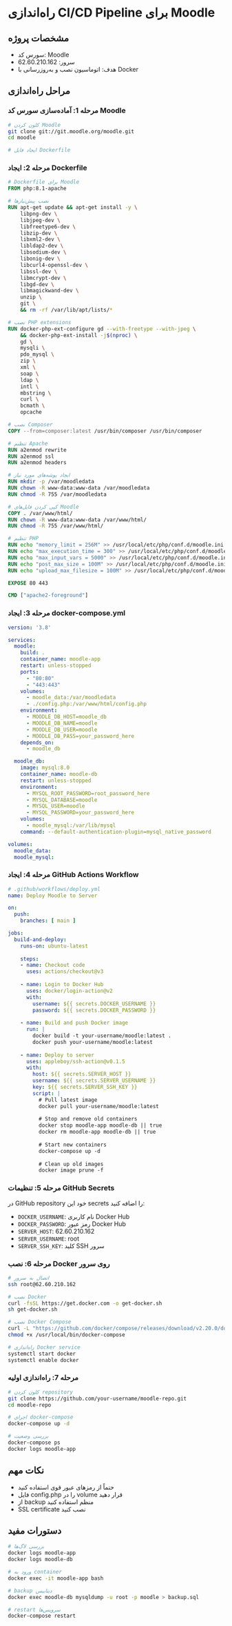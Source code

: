 # راه‌اندازی CI/CD Pipeline برای Moodle

## مشخصات پروژه
- سورس کد: Moodle
- سرور: 62.60.210.162
- هدف: اتوماسیون نصب و به‌روزرسانی با Docker

## مراحل راه‌اندازی

### مرحله 1: آماده‌سازی سورس کد Moodle
```bash
# کلون کردن Moodle
git clone git://git.moodle.org/moodle.git
cd moodle

# ایجاد فایل Dockerfile
```

### مرحله 2: ایجاد Dockerfile
```dockerfile
# Dockerfile برای Moodle
FROM php:8.1-apache

# نصب پیش‌نیازها
RUN apt-get update && apt-get install -y \
    libpng-dev \
    libjpeg-dev \
    libfreetype6-dev \
    libzip-dev \
    libxml2-dev \
    libldap2-dev \
    libsodium-dev \
    libonig-dev \
    libcurl4-openssl-dev \
    libssl-dev \
    libmcrypt-dev \
    libgd-dev \
    libmagickwand-dev \
    unzip \
    git \
    && rm -rf /var/lib/apt/lists/*

# نصب PHP extensions
RUN docker-php-ext-configure gd --with-freetype --with-jpeg \
    && docker-php-ext-install -j$(nproc) \
    gd \
    mysqli \
    pdo_mysql \
    zip \
    xml \
    soap \
    ldap \
    intl \
    mbstring \
    curl \
    bcmath \
    opcache

# نصب Composer
COPY --from=composer:latest /usr/bin/composer /usr/bin/composer

# تنظیم Apache
RUN a2enmod rewrite
RUN a2enmod ssl
RUN a2enmod headers

# ایجاد پوشه‌های مورد نیاز
RUN mkdir -p /var/moodledata
RUN chown -R www-data:www-data /var/moodledata
RUN chmod -R 755 /var/moodledata

# کپی کردن فایل‌های Moodle
COPY . /var/www/html/
RUN chown -R www-data:www-data /var/www/html/
RUN chmod -R 755 /var/www/html/

# تنظیم PHP
RUN echo "memory_limit = 256M" >> /usr/local/etc/php/conf.d/moodle.ini
RUN echo "max_execution_time = 300" >> /usr/local/etc/php/conf.d/moodle.ini
RUN echo "max_input_vars = 5000" >> /usr/local/etc/php/conf.d/moodle.ini
RUN echo "post_max_size = 100M" >> /usr/local/etc/php/conf.d/moodle.ini
RUN echo "upload_max_filesize = 100M" >> /usr/local/etc/php/conf.d/moodle.ini

EXPOSE 80 443

CMD ["apache2-foreground"]
```

### مرحله 3: ایجاد docker-compose.yml
```yaml
version: '3.8'

services:
  moodle:
    build: .
    container_name: moodle-app
    restart: unless-stopped
    ports:
      - "80:80"
      - "443:443"
    volumes:
      - moodle_data:/var/moodledata
      - ./config.php:/var/www/html/config.php
    environment:
      - MOODLE_DB_HOST=moodle_db
      - MOODLE_DB_NAME=moodle
      - MOODLE_DB_USER=moodle
      - MOODLE_DB_PASS=your_password_here
    depends_on:
      - moodle_db

  moodle_db:
    image: mysql:8.0
    container_name: moodle-db
    restart: unless-stopped
    environment:
      - MYSQL_ROOT_PASSWORD=root_password_here
      - MYSQL_DATABASE=moodle
      - MYSQL_USER=moodle
      - MYSQL_PASSWORD=your_password_here
    volumes:
      - moodle_mysql:/var/lib/mysql
    command: --default-authentication-plugin=mysql_native_password

volumes:
  moodle_data:
  moodle_mysql:
```

### مرحله 4: ایجاد GitHub Actions Workflow
```yaml
# .github/workflows/deploy.yml
name: Deploy Moodle to Server

on:
  push:
    branches: [ main ]

jobs:
  build-and-deploy:
    runs-on: ubuntu-latest
    
    steps:
    - name: Checkout code
      uses: actions/checkout@v3
      
    - name: Login to Docker Hub
      uses: docker/login-action@v2
      with:
        username: ${{ secrets.DOCKER_USERNAME }}
        password: ${{ secrets.DOCKER_PASSWORD }}
        
    - name: Build and push Docker image
      run: |
        docker build -t your-username/moodle:latest .
        docker push your-username/moodle:latest
        
    - name: Deploy to server
      uses: appleboy/ssh-action@v0.1.5
      with:
        host: ${{ secrets.SERVER_HOST }}
        username: ${{ secrets.SERVER_USERNAME }}
        key: ${{ secrets.SERVER_SSH_KEY }}
        script: |
          # Pull latest image
          docker pull your-username/moodle:latest
          
          # Stop and remove old containers
          docker stop moodle-app moodle-db || true
          docker rm moodle-app moodle-db || true
          
          # Start new containers
          docker-compose up -d
          
          # Clean up old images
          docker image prune -f
```

### مرحله 5: تنظیمات GitHub Secrets
در GitHub repository خود این secrets را اضافه کنید:
- `DOCKER_USERNAME`: نام کاربری Docker Hub
- `DOCKER_PASSWORD`: رمز عبور Docker Hub
- `SERVER_HOST`: 62.60.210.162
- `SERVER_USERNAME`: root
- `SERVER_SSH_KEY`: کلید SSH سرور

### مرحله 6: نصب Docker روی سرور
```bash
# اتصال به سرور
ssh root@62.60.210.162

# نصب Docker
curl -fsSL https://get.docker.com -o get-docker.sh
sh get-docker.sh

# نصب Docker Compose
curl -L "https://github.com/docker/compose/releases/download/v2.20.0/docker-compose-$(uname -s)-$(uname -m)" -o /usr/local/bin/docker-compose
chmod +x /usr/local/bin/docker-compose

# راه‌اندازی Docker service
systemctl start docker
systemctl enable docker
```

### مرحله 7: راه‌اندازی اولیه
```bash
# کلون کردن repository
git clone https://github.com/your-username/moodle-repo.git
cd moodle-repo

# اجرای docker-compose
docker-compose up -d

# بررسی وضعیت
docker-compose ps
docker logs moodle-app
```

## نکات مهم
- حتماً از رمزهای عبور قوی استفاده کنید
- فایل config.php را در volume قرار دهید
- از backup منظم استفاده کنید
- SSL certificate نصب کنید

## دستورات مفید
```bash
# بررسی لاگ‌ها
docker logs moodle-app
docker logs moodle-db

# ورود به container
docker exec -it moodle-app bash

# backup دیتابیس
docker exec moodle-db mysqldump -u root -p moodle > backup.sql

# restart سرویس‌ها
docker-compose restart
``` 